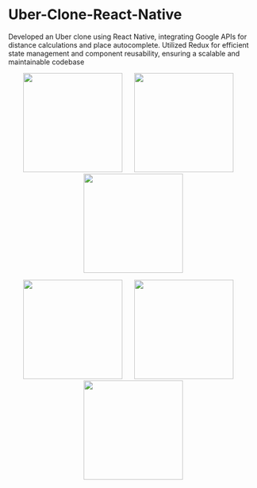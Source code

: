 # Uber-Clone-React-Native
Developed an Uber clone using React Native, integrating Google APIs for distance calculations and place autocomplete. Utilized Redux for efficient state management and component reusability, ensuring a scalable and maintainable codebase

<p align="center">
  <img src="Uber-Clone SS/WhatsApp Image 2024-06-02 at 11.25.42_b1589504" width="200" height="auto">
  &nbsp;&nbsp;&nbsp;&nbsp;
  <img src="Uber-Clone SS/WhatsApp Image 2024-06-02 at 11.25.42_b983a7a0" width="200" height="auto">
  &nbsp;&nbsp;&nbsp;&nbsp;
  <img src="Uber-Clone SS/WhatsApp Image 2024-06-02 at 11.25.42_8f4131ac" width="200" height="auto">
</p>
<p align="center">
  <img src="Uber-Clone SS/WhatsApp Image 2024-06-02 at 11.25.42_4e988012" width="200" height="auto">
  &nbsp;&nbsp;&nbsp;&nbsp;
  <img src="Uber-Clone SS/WhatsApp Image 2024-06-02 at 11.25.41_672f7817" width="200" height="auto">
  &nbsp;&nbsp;&nbsp;&nbsp;
  <img src="Uber-Clone SS/WhatsApp Image 2024-06-02 at 11.25.41_1a31f2a0" width="200" height="auto">
</p>
